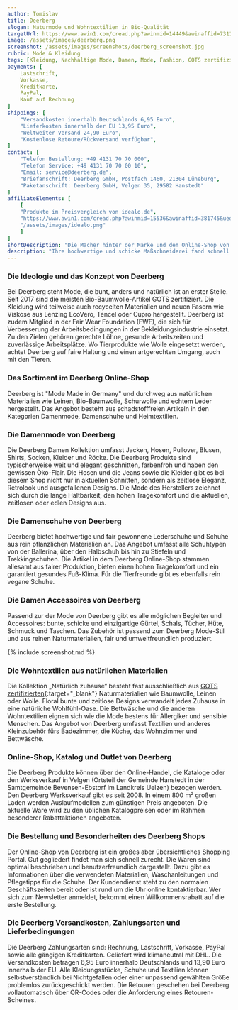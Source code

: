 ```yaml
---
author: Tomislav
title: Deerberg
slogan: Naturmode und Wohntextilien in Bio-Qualität
targetUrl: https://www.awin1.com/cread.php?awinmid=14449&awinaffid=731132
image: /assets/images/deerberg.png
screenshot: /assets/images/screenshots/deerberg_screenshot.jpg
rubric: Mode & Kleidung
tags: [Kleidung, Nachhaltige Mode, Damen, Mode, Fashion, GOTS zertifiziert, Wohntextilien]
payments: [
    Lastschrift,
    Vorkasse,
    Kreditkarte,
    PayPal,
    Kauf auf Rechnung
]
shippings: [
    "Versandkosten innerhalb Deutschlands 6,95 Euro",
    "Lieferkosten innerhalb der EU 13,95 Euro",
    "Weltweiter Versand 24,90 Euro",
    "Kostenlose Retoure/Rückversand verfügbar",
]
contact: [
    "Telefon Bestellung: +49 4131 70 70 000",
    "Telefon Service: +49 4131 70 70 00 10",
    "Email: service@deerberg.de",
    "Briefanschrift: Deerberg GmbH, Postfach 1460, 21304 Lüneburg",
    "Paketanschrift: Deerberg GmbH, Velgen 35, 29582 Hanstedt"
]
affiliateElements: [
    [
    "Produkte im Preisvergleich von idealo.de", 
    "https://www.awin1.com/cread.php?awinmid=15536&awinaffid=381745&ued=https%3A%2F%2Fwww.idealo.de%2Fpreisvergleich%2FMainSearchProductCategory.html%3Fq%3DDeerberg", 
    "/assets/images/idealo.png"
    ]
]
shortDescription: "Die Macher hinter der Marke und dem Online-Shop von Deerberg sind Gabi und Stefan Deerberg. Gabi Deerberg begann 1986 mit einer Ledernähmaschine und nähte moderne Lederhosen."
description: "Ihre hochwertige und schicke Maßschneiderei fand schnell so viel Zuspruch, dass sie ausbauen musste. Als der Erfolg stetig stieg, widmete sich auch Stefan Deerberg nur noch der Produktion von umweltfreundlicher Mode „Made in Germany“. Heute ist Deerberg einer der führenden Anbieter für Öko-Lederschuhe, Naturmode und umweltverträgliche Heimtextilien. Der Firmensitz ist in der Lünebürger Heide."
---
```


### Die Ideologie und das Konzept von Deerberg

Bei Deerberg steht Mode, die bunt, anders und natürlich ist an erster Stelle. Seit 2017 sind die meisten Bio-Baumwolle-Artikel GOTS zertifiziert. Die Kleidung wird teilweise auch recycelten Materialien und neuen Fasern wie Viskose aus Lenzing EcoVero, Tencel oder Cupro hergestellt. Deerberg ist zudem Mitglied in der Fair Wear Foundation (FWF), die sich für Verbesserung der Arbeitsbedingungen in der Bekleidungsindustrie einsetzt. Zu den Zielen gehören gerechte Löhne, gesunde Arbeitszeiten und zuverlässige Arbeitsplätze. Wo Tierprodukte wie Wolle eingesetzt werden, achtet Deerberg auf faire Haltung und einen artgerechten Umgang, auch mit den Tieren.

### Das Sortiment im Deerberg Online-Shop

Deerberg ist "Mode Made in Germany" und durchweg aus natürlichen Materialien wie Leinen, Bio-Baumwolle, Schurwolle und echtem Leder hergestellt. Das Angebot besteht aus schadstofffreien Artikeln in den Kategorien Damenmode, Damenschuhe und Heimtextilien.

### Die Damenmode von Deerberg

Die Deerberg Damen Kollektion umfasst Jacken, Hosen, Pullover, Blusen, Shirts, Socken, Kleider und Röcke. Die Deerberg Produkte sind typischerweise weit und elegant geschnitten, farbenfroh und haben den gewissen Öko-Flair. Die Hosen und die Jeans sowie die Kleider gibt es bei diesem Shop nicht nur in aktuellen Schnitten, sondern als zeitlose Eleganz, Retrolook und ausgefallenen Designs. Die Mode des Herstellers zeichnet sich durch die lange Haltbarkeit, den hohen Tragekomfort und die aktuellen, zeitlosen oder edlen Designs aus. 

### Die Damenschuhe von Deerberg

Deerberg bietet hochwertige und fair gewonnene Lederschuhe und Schuhe aus rein pflanzlichen Materialien an. Das Angebot umfasst alle Schuhtypen von der Ballerina, über den Halbschuh bis hin zu Stiefeln und Trekkingschuhen. Die Artikel in dem Deerberg Online-Shop stammen allesamt aus fairer Produktion, bieten einen hohen Tragekomfort und ein garantiert gesundes Fuß-Klima. Für die Tierfreunde gibt es ebenfalls rein vegane Schuhe.

### Die Damen Accessoires von Deerberg

Passend zur der Mode von Deerberg gibt es alle möglichen Begleiter und Accessoires: bunte, schicke und einzigartige Gürtel, Schals, Tücher, Hüte, Schmuck und Taschen. Das Zubehör ist passend zum Deerberg Mode-Stil und aus reinen Naturmaterialien, fair und umweltfreundlich produziert.

{% include screenshot.md %}

### Die Wohntextilien aus natürlichen Materialien

Die Kollektion „Natürlich zuhause“ besteht fast ausschließlich aus [GOTS zertifizierten](https://www.deerberg.de/de/service/ueber_uns/nachhaltigkeit){:target="_blank"} Naturmaterialien wie Baumwolle, Leinen oder Wolle. Floral bunte und zeitlose Designs verwandelt jedes Zuhause in eine natürliche Wohlfühl-Oase. Die Bettwäsche und die anderen Wohntextilien eignen sich wie die Mode bestens für Allergiker und sensible Menschen. Das Angebot von Deerberg umfasst Textilien und anderes Kleinzubehör fürs Badezimmer, die Küche, das Wohnzimmer und Bettwäsche.

### Online-Shop, Katalog und Outlet von Deerberg

Die Deerberg Produkte können über den Online-Handel, die Kataloge oder den Werksverkauf in Velgen (Ortsteil der Gemeinde Hanstedt in der Samtgemeinde Bevensen-Ebstorf im Landkreis Uelzen) bezogen werden. Den Deerberg Werksverkauf gibt es seit 2008. In einem 800 m² großen Laden werden Auslaufmodellen zum günstigen Preis angeboten. Die aktuelle Ware wird zu den üblichen Katalogpreisen oder im Rahmen besonderer Rabattaktionen angeboten.

### Die Bestellung und Besonderheiten des Deerberg Shops

Der Online-Shop von Deerberg ist ein großes aber übersichtliches Shopping Portal. Gut gegliedert findet man sich schnell zurecht. Die Waren sind optimal beschrieben und benutzerfreundlich dargestellt. Dazu gibt es Informationen über die verwendeten Materialien, Waschanleitungen und Pflegetipps für die Schuhe. Der Kundendienst steht zu den normalen Geschäftszeiten bereit oder ist rund um die Uhr online kontaktierbar. Wer sich zum Newsletter anmeldet, bekommt einen Willkommensrabatt auf die erste Bestellung.

### Die Deerberg Versandkosten, Zahlungsarten und Lieferbedingungen

Die Deerberg Zahlungsarten sind: Rechnung, Lastschrift, Vorkasse, PayPal sowie alle gängigen Kreditkarten. Geliefert wird klimaneutral mit DHL. Die Versandkosten betragen 6,95 Euro innerhalb Deutschlands und 13,90 Euro innerhalb der EU. Alle Kleidungsstücke, Schuhe und Textilien können selbstverständlich bei Nichtgefallen oder einer unpassend gewählten Größe problemlos zurückgeschickt werden. Die Retouren geschehen bei Deerberg vollautomatisch über QR-Codes oder die Anforderung eines Retouren-Scheines.
